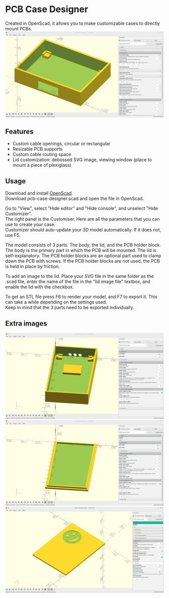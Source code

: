 # PCB Case Designer
Created in OpenScad, it allows you to make customizable cases to directly mount PCBs.
<img src="https://raw.githubusercontent.com/BMatrix/pcb-case-designer/master/images/img1.png">

## Features
* Custom cable openings, circular or rectangular
* Resizable PCB supports
* Custom cable routing space
* Lid customization: debossed SVG image, viewing window (place to mount a piece of plexiglass)

## Usage
Download and install [OpenScad](http://www.openscad.org/downloads.html).</br>
Download pcb-case-designer.scad and open the file in OpenScad.


Go to "View", select "Hide editor" and "Hide console", and unselect "Hide Customizer".</br>
The right panel is the Customiser. Here are all the parameters that you can use to create your case.</br>
Customizer should auto-update your 3D model automatically. If it does not, use F5.


The model consists of 3 parts. The body, the lid, and the PCB holder block. The body is the primary part in which the PCB will be mounted. The lid is self-explanatory. The PCB holder blocks are an optional part used to clamp down the PCB with screws. If the PCB holder blocks are not used, the PCB is held in place by friction.


To add an image to the lid. Place your SVG file in the same folder as the .scad file, enter the name of the file in the "lid image file" textbox, and enable the lid with the checkbox.


To get an STL file press F6 to render your model, and F7 to export it. This can take a while depending on the settings used.</br>
Keep in mind that the 3 parts need to be exported individually.


## Extra images
<img src="https://raw.githubusercontent.com/BMatrix/pcb-case-designer/master/images/img2.png">
<img src="https://raw.githubusercontent.com/BMatrix/pcb-case-designer/master/images/img3.png">
<img src="https://raw.githubusercontent.com/BMatrix/pcb-case-designer/master/images/img4.png">